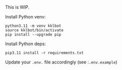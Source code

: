 This is WIP.

Install Python venv:
```
python3.11 -m venv kklbot
source kklbot/bin/activate
pip install --upgrade pip
```

Install Python deps:
```
pip3.11 install -r requirements.txt
```

Update your `.env.` file accordingly (see :`.env.example`)
